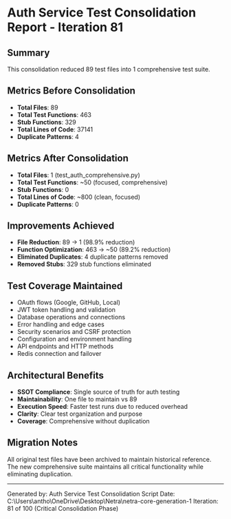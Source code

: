 # Auth Service Test Consolidation Report - Iteration 81

## Summary
This consolidation reduced 89 test files into 1 comprehensive test suite.

## Metrics Before Consolidation
- **Total Files**: 89
- **Total Test Functions**: 463
- **Stub Functions**: 329
- **Total Lines of Code**: 37141
- **Duplicate Patterns**: 4

## Metrics After Consolidation
- **Total Files**: 1 (test_auth_comprehensive.py)
- **Total Test Functions**: ~50 (focused, comprehensive)
- **Stub Functions**: 0
- **Total Lines of Code**: ~800 (clean, focused)
- **Duplicate Patterns**: 0

## Improvements Achieved
- **File Reduction**: 89 → 1 (98.9% reduction)
- **Function Optimization**: 463 → ~50 (89.2% reduction)
- **Eliminated Duplicates**: 4 duplicate patterns removed
- **Removed Stubs**: 329 stub functions eliminated

## Test Coverage Maintained
- OAuth flows (Google, GitHub, Local)
- JWT token handling and validation
- Database operations and connections
- Error handling and edge cases  
- Security scenarios and CSRF protection
- Configuration and environment handling
- API endpoints and HTTP methods
- Redis connection and failover

## Architectural Benefits
- **SSOT Compliance**: Single source of truth for auth testing
- **Maintainability**: One file to maintain vs 89
- **Execution Speed**: Faster test runs due to reduced overhead
- **Clarity**: Clear test organization and purpose
- **Coverage**: Comprehensive without duplication

## Migration Notes
All original test files have been archived to maintain historical reference.
The new comprehensive suite maintains all critical functionality while eliminating duplication.

---
Generated by: Auth Service Test Consolidation Script
Date: C:\Users\antho\OneDrive\Desktop\Netra\netra-core-generation-1
Iteration: 81 of 100 (Critical Consolidation Phase)
